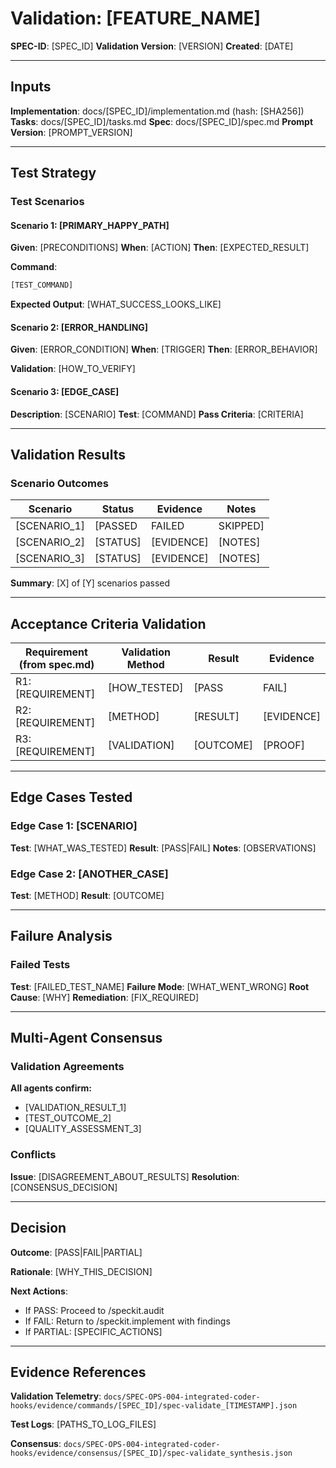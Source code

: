 # Validation: [FEATURE_NAME]

**SPEC-ID**: [SPEC_ID]
**Validation Version**: [VERSION]
**Created**: [DATE]

---

## Inputs

**Implementation**: docs/[SPEC_ID]/implementation.md (hash: [SHA256])
**Tasks**: docs/[SPEC_ID]/tasks.md
**Spec**: docs/[SPEC_ID]/spec.md
**Prompt Version**: [PROMPT_VERSION]

---

## Test Strategy

### Test Scenarios

#### Scenario 1: [PRIMARY_HAPPY_PATH]

**Given**: [PRECONDITIONS]
**When**: [ACTION]
**Then**: [EXPECTED_RESULT]

**Command**:
```bash
[TEST_COMMAND]
```

**Expected Output**: [WHAT_SUCCESS_LOOKS_LIKE]

#### Scenario 2: [ERROR_HANDLING]

**Given**: [ERROR_CONDITION]
**When**: [TRIGGER]
**Then**: [ERROR_BEHAVIOR]

**Validation**: [HOW_TO_VERIFY]

#### Scenario 3: [EDGE_CASE]

**Description**: [SCENARIO]
**Test**: [COMMAND]
**Pass Criteria**: [CRITERIA]

---

## Validation Results

### Scenario Outcomes

| Scenario | Status | Evidence | Notes |
|----------|--------|----------|-------|
| [SCENARIO_1] | [PASSED|FAILED|SKIPPED] | [LOG_FILE_OR_OUTPUT] | [DETAILS] |
| [SCENARIO_2] | [STATUS] | [EVIDENCE] | [NOTES] |
| [SCENARIO_3] | [STATUS] | [EVIDENCE] | [NOTES] |

**Summary**: [X] of [Y] scenarios passed

---

## Acceptance Criteria Validation

| Requirement (from spec.md) | Validation Method | Result | Evidence |
|----------------------------|-------------------|--------|----------|
| R1: [REQUIREMENT] | [HOW_TESTED] | [PASS|FAIL] | [ARTIFACT] |
| R2: [REQUIREMENT] | [METHOD] | [RESULT] | [EVIDENCE] |
| R3: [REQUIREMENT] | [VALIDATION] | [OUTCOME] | [PROOF] |

---

## Edge Cases Tested

### Edge Case 1: [SCENARIO]

**Test**: [WHAT_WAS_TESTED]
**Result**: [PASS|FAIL]
**Notes**: [OBSERVATIONS]

### Edge Case 2: [ANOTHER_CASE]

**Test**: [METHOD]
**Result**: [OUTCOME]

---

## Failure Analysis

### Failed Tests

**Test**: [FAILED_TEST_NAME]
**Failure Mode**: [WHAT_WENT_WRONG]
**Root Cause**: [WHY]
**Remediation**: [FIX_REQUIRED]

---

## Multi-Agent Consensus

### Validation Agreements

**All agents confirm:**
- [VALIDATION_RESULT_1]
- [TEST_OUTCOME_2]
- [QUALITY_ASSESSMENT_3]

### Conflicts

**Issue**: [DISAGREEMENT_ABOUT_RESULTS]
**Resolution**: [CONSENSUS_DECISION]

---

## Decision

**Outcome**: [PASS|FAIL|PARTIAL]

**Rationale**: [WHY_THIS_DECISION]

**Next Actions**:
- If PASS: Proceed to /speckit.audit
- If FAIL: Return to /speckit.implement with findings
- If PARTIAL: [SPECIFIC_ACTIONS]

---

## Evidence References

**Validation Telemetry**: `docs/SPEC-OPS-004-integrated-coder-hooks/evidence/commands/[SPEC_ID]/spec-validate_[TIMESTAMP].json`

**Test Logs**: [PATHS_TO_LOG_FILES]

**Consensus**: `docs/SPEC-OPS-004-integrated-coder-hooks/evidence/consensus/[SPEC_ID]/spec-validate_synthesis.json`
